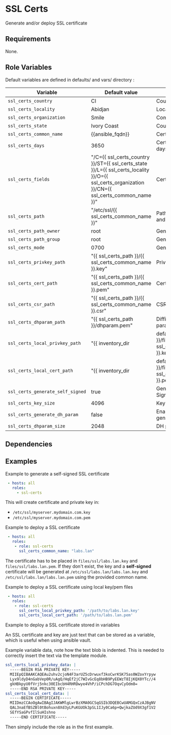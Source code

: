 # SSL Certs

Generate and/or deploy SSL certificate

## Requirements

None.

## Role Variables

Default variables are defined in defaults/ and vars/ directory :

| Variable | Default value | Description |
| -------- | ------------- | ----------- |
| `ssl_certs_country` | CI | Country Code |
| `ssl_certs_locality` | Abidjan | Locality |
| `ssl_certs_organization` | Smile | Compagny name |
| `ssl_certs_state` | Ivory Coast | Country Name |
| `ssl_certs_common_name` | {{ansible_fqdn}} | Certificate domain name |
| `ssl_certs_days` | 3650 | Certificate validity in days |
| `ssl_certs_fields` | "/C={{ ssl_certs_country }}/ST={{ ssl_certs_state }}/L={{ ssl_certs_locality }}/O={{ ssl_certs_organization }}/CN={{ ssl_certs_common_name }}" | Certifcate fields |
| `ssl_certs_path` | "/etc/ssl/{{ ssl_certs_common_name }}" | Path where CSR, CERT and Key will be place |
| `ssl_certs_path_owner` | root | Generated files owner |
| `ssl_certs_path_group` | root | Generated files group |
| `ssl_certs_mode` | 0700 | Generated files mode |
| `ssl_certs_privkey_path` | "{{ ssl_certs_path }}/{{ ssl_certs_common_name }}.key" | Private key file |
| `ssl_certs_cert_path` | "{{ ssl_certs_path }}/{{ ssl_certs_common_name }}.pem" | Certificate file |
| `ssl_certs_csr_path` | "{{ ssl_certs_path }}/{{ ssl_certs_common_name }}.csr" | CSR file |
| `ssl_certs_dhparam_path` | "{{ ssl_certs_path }}/dhparam.pem" | Diffie Helman parameters file |
| `ssl_certs_local_privkey_path` | "{{ inventory_dir|default(playbook_dir) }}/files/ssl/{{ ssl_certs_common_name }}.key" | Local private key file path to deploy on server if exists |
| `ssl_certs_local_cert_path` | "{{ inventory_dir|default(playbook_dir) }}/files/ssl/{{ ssl_certs_common_name }}.pem" | Local certificate file path to deploy on server if exists |
| `ssl_certs_generate_self_signed` | true | Generated an Self Signed certificat |
| `ssl_certs_key_size` | 4096 | Key size |
| `ssl_certs_generate_dh_param` | false | Enable DH parameter generation |
| `ssl_certs_dhparam_size` | 2048 | DH parameter size |

## Dependencies                                                                                                      
                                                                                                                     
## Examples

Example to generate a self-signed SSL certificate

```YAML
 - hosts: all
   roles:
     - ssl-certs
```

This will create certificate and private key in:

- `/etc/ssl/myserver.mydomain.com.key`
- `/etc/ssl/myserver.mydomain.com.pem`

Example to deploy a SSL certificate

```YAML
 - hosts: all
   roles:
    - role: ssl-certs
      ssl_certs_common_name: "labs.lan"
```

The certificate has to be placed in `files/ssl/labs.lan.key` and `files/ssl/labs.lan.pem`. If
they don't exist, the key and a **self-signed** certificate will be generated at
`/etc/ssl/labs.lan/labs.lan.key` and `/etc/ssl/labs.lan/labs.lan.pem` using the provided common name.


Example to deploy a SSL certificate using local key/pem files

```YAML
 - hosts: all
   roles:
    - role: ssl-certs
      ssl_certs_local_privkey_path: '/path/to/labs.lan.key'
      ssl_certs_local_cert_path: '/path/to/labs.lan.pem'
```

Example to deploy a SSL certificate stored in variables

An SSL certificate and key are just text that can be stored as a variable, which is useful when
using ansible vault.

Example variable data, note how the text blob is indented. This is needed to correctly insert the
text via the template module.

```YAML
ssl_certs_local_privkey_data: |
  -----BEGIN RSA PRIVATE KEY-----
  MIIEpQIBAAKCAQEAu2uhv2cjoN4F3arUZ5cDrwuxf3koCwrKSK75as0WZoxYrpyw
  Lyx9ldyD4nGabVep0R/uAgQ/HqEf2jC7WIvGcEq8bHB9PyEEWzT8IjKQX0YTc//4
  gkHBkpyU0fVrj5nkc30EIbcbH4RHRDwye4VhP/iCPchDG7OqvCyOdm8=
  -----END RSA PRIVATE KEY-----
ssl_certs_local_cert_data: |
  -----BEGIN CERTIFICATE-----
  MIIDmzCCAoOgAwIBAgIJAKWMlgLwrBzXMA0GCSqGSIb3DQEBCwUAMGQxCzAJBgNV
  QAL3naEfBSZBl0tBohuxn8Xd3yLPuKGUOk3pSL1IJy0Ca6p+QwjkaZUd9X3gf1V2
  SEfYSaGPvfIlSuHIshno
  -----END CERTIFICATE-----
```

Then simply include the role as in the first example.
